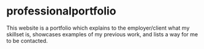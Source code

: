 # professionalportfolio

This website is a portfolio which explains to the employer/client what my skillset is, 
showcases examples of my previous work, and lists a way for me to be contacted.
